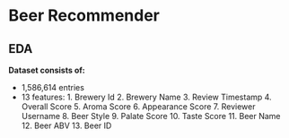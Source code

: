 # Beer Recommender

## EDA
**Dataset consists of:**

- 1,586,614 entries
- 13 features: 
      1. Brewery Id
      2. Brewery Name
      3. Review Timestamp
      4. Overall Score
      5. Aroma Score
      6. Appearance Score
      7. Reviewer Username
      8. Beer Style
      9. Palate Score
      10. Taste Score
      11. Beer Name
      12. Beer ABV
      13. Beer ID
